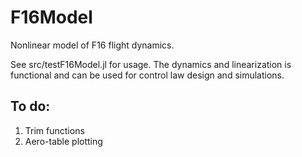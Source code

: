 # F16Model
Nonlinear model of F16 flight dynamics.

See src/testF16Model.jl for usage. 
The dynamics and linearization is functional and can be used for control law design and simulations. 

## To do:
1. Trim functions
2. Aero-table plotting

